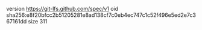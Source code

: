 version https://git-lfs.github.com/spec/v1
oid sha256:e8f20bfcc2b51205281e8ad138cf7c0eb4ec747c1c52f496e5ed2e7c367161dd
size 311
